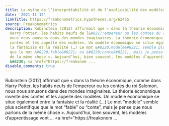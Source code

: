 ```yaml
---
title: Le mythe de l’interprétabilité et de l’explicabilité des modèles
date: '2021-11-12'
linkTitle: https://freakonometrics.hypotheses.org/62455
source: Freakonometrics
description: Rubinstein (2012) affirmait que « dans la théorie économique, comme dans
  Harry Potter, les habits neufs de l&#8217;empereur ou les contes du roi Salomon,
  nous nous amusons dans des mondes imaginaires. La théorie économique invente des
  contes et les appelle des modèles. Un modèle économique se situe également entre
  la fantaisie et la réalité (…) Le mot &#8220;modèle&#8221; semble plus scientifique
  que le mot &#8220;fable&#8221; ou &#8220;conte&#8221;, mais je pense que nous parlons
  de la même chose ». Aujourd’hui, bien souvent, les modèles d’apprentissage vont
  &#8230; <a href="https://freakonom ...
disable_comments: true
---
```

Rubinstein (2012) affirmait que « dans la théorie économique, comme dans Harry Potter, les habits neufs de l&#8217;empereur ou les contes du roi Salomon, nous nous amusons dans des mondes imaginaires. La théorie économique invente des contes et les appelle des modèles. Un modèle économique se situe également entre la fantaisie et la réalité (…) Le mot &#8220;modèle&#8221; semble plus scientifique que le mot &#8220;fable&#8221; ou &#8220;conte&#8221;, mais je pense que nous parlons de la même chose ». Aujourd’hui, bien souvent, les modèles d’apprentissage vont &#8230; <a href="https://freakonom ...